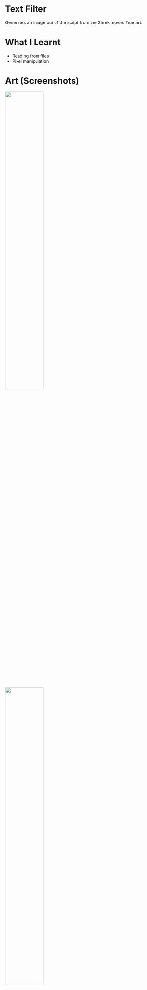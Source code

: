 # Text Filter
Generates an image out of the script from the Shrek movie. True art.

# What I Learnt
* Reading from files
* Pixel manipulation

# Art (Screenshots)
<img src="https://user-images.githubusercontent.com/63420202/169604688-b3fc93da-47b4-44d2-9352-83d6f9de5ee2.jpg" style="width: 50%; display: inline-block;">
<img src="https://user-images.githubusercontent.com/63420202/169604728-823a7070-f8dc-48b7-8c91-182232dc1650.jpg" style="width: 50%; display: inline-block;">
<img src="https://user-images.githubusercontent.com/63420202/169604734-a748359f-a7e3-4d7a-aff9-b56430d68800.jpg" style="width: 50%; display: inline-block;">
<img src="https://user-images.githubusercontent.com/63420202/169604753-6e3b4ea4-2b17-4565-908f-5ebb2c922c77.jpg" style="width: 50%; display: inline-block;">
<img src="https://user-images.githubusercontent.com/63420202/170634590-f5110d6c-cb85-4958-80e9-6375aa1817f5.jpg" style="width: 50%; display: inline-block;">
<img src="https://user-images.githubusercontent.com/63420202/169604765-ce1facc4-31e0-4d0b-a262-d0abc17832a9.jpg" style="width: 50%; display: inline-block;">
<img src="https://user-images.githubusercontent.com/63420202/170634651-fe801cd3-1e30-4ce7-a989-7cc0db36b62d.jpg" style="width: 50%; display: inline-block;">
<img src="https://user-images.githubusercontent.com/63420202/169604776-89a2a167-798d-4a05-8b0c-f6907b0d9c14.jpg" style="width: 50%; display: inline-block;">
<img src="https://user-images.githubusercontent.com/63420202/169604836-b884943b-0595-4d41-88bb-97ebf3e44874.jpg" style="width: 50%; display: inline-block;">
<img src="https://user-images.githubusercontent.com/63420202/169604805-7bc447cf-1e98-4ac0-8456-770d48cc395f.jpg" style="width: 50%; display: inline-block;">

